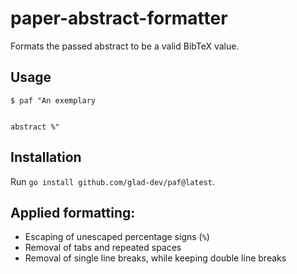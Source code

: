 # paper-abstract-formatter
Formats the passed abstract to be a valid BibTeX value.

## Usage
```shell
$ paf "An exemplary


abstract %"
```

## Installation
Run `go install github.com/glad-dev/paf@latest`.

## Applied formatting:
- Escaping of unescaped percentage signs (`%`)
- Removal of tabs and repeated spaces
- Removal of single line breaks, while keeping double line breaks
